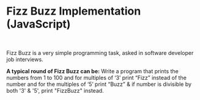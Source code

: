 # Fizz Buzz Implementation (JavaScript)
<br>
<p>Fizz Buzz is a very simple programming task, asked in software developer job interviews.</p>
<p><strong>A typical round of Fizz Buzz can be:</strong>
Write a program that prints the numbers from 1 to 100 and for multiples of ‘3’ print “Fizz” instead of the number and for the multiples of ‘5’ print “Buzz” & if number is divisible by both '3' & '5', print "FizzBuzz" instead.</p>